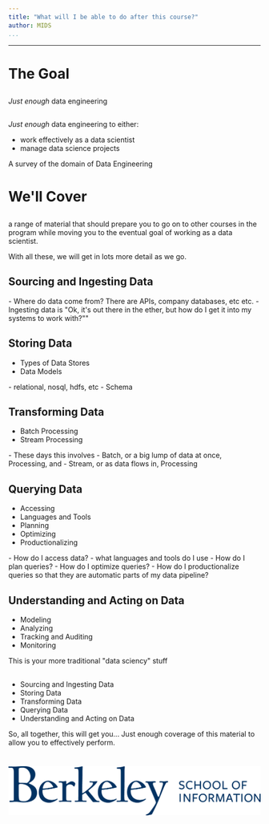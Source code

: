 ```yaml
---
title: "What will I be able to do after this course?"
author: MIDS
...
```


---

# The Goal
##

##

_Just enough_ data engineering

##

_Just enough_ data engineering to either:

- work effectively as a data scientist
- manage data science projects

<div class="notes">
A survey of the domain of Data Engineering
</div>


# We'll Cover
##

<div class="notes">
a range of material that should prepare you to go on to other courses in the program while moving you to the eventual goal of working as a data scientist.

With all these, we will get in lots more detail as we go.
</div>


## Sourcing and Ingesting Data

<div class="notes">
- Where do data come from? There are APIs, company databases, etc etc.
- Ingesting data is "Ok, it's out there in the ether, but how do I get it into my systems to work with?""
</div>

## Storing Data

- Types of Data Stores
- Data Models

<div class="notes">
- relational, nosql, hdfs, etc
- Schema
</div>

## Transforming Data

- Batch Processing
- Stream Processing

<div class="notes">
- These days this involves
- Batch, or a big lump of data at once, Processing, and 
- Stream, or as data flows in, Processing
</div>

## Querying Data

- Accessing
- Languages and Tools
- Planning
- Optimizing
- Productionalizing

<div class="notes">
- How do I access data?
- what languages and tools do I use
- How do I plan queries?
- How do I optimize queries?
- How do I productionalize queries so that they are automatic parts of my data pipeline?
</div>

## Understanding and Acting on Data

- Modeling
- Analyzing
- Tracking and Auditing
- Monitoring

<div class="notes">
This is your more traditional "data sciency" stuff
</div>

##

- Sourcing and Ingesting Data
- Storing Data
- Transforming Data
- Querying Data
- Understanding and Acting on Data

<div class="notes">
So, all together, this will get you...
Just enough coverage of this material to allow you to effectively perform.
</div>

#

<img class="logo" src="images/berkeley-school-of-information-logo.png"/>

